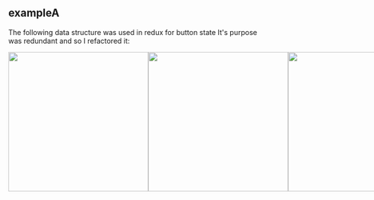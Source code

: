 ## exampleA
The following data structure was used in redux for button state
It's purpose was redundant and so I refactored it:

<div style="display: flex; flex-direction: row; margin-bottom: 50px">
  <img src="https://user-images.githubusercontent.com/16506248/35789609-438be340-0a78-11e8-8343-426933b62156.png" width="280" />
  <img src="https://user-images.githubusercontent.com/16506248/35789622-54761284-0a78-11e8-8ee8-48c3af4ffa66.png" width="280" />
  <img src="https://user-images.githubusercontent.com/16506248/35789617-4a104c74-0a78-11e8-8ef8-7514f13a6e45.png" width="280" />
</div>
<br /><br />
